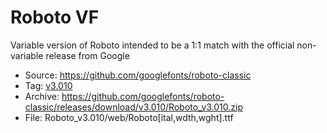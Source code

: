 # Roboto VF

Variable version of Roboto intended to be a 1:1 match with the official non-variable release from Google

- Source: https://github.com/googlefonts/roboto-classic
- Tag: [v3.010](https://github.com/googlefonts/roboto-classic/releases/tag/v3.010)
- Archive: https://github.com/googlefonts/roboto-classic/releases/download/v3.010/Roboto_v3.010.zip
- File: Roboto_v3.010/web/Roboto\[ital,wdth,wght\].ttf
